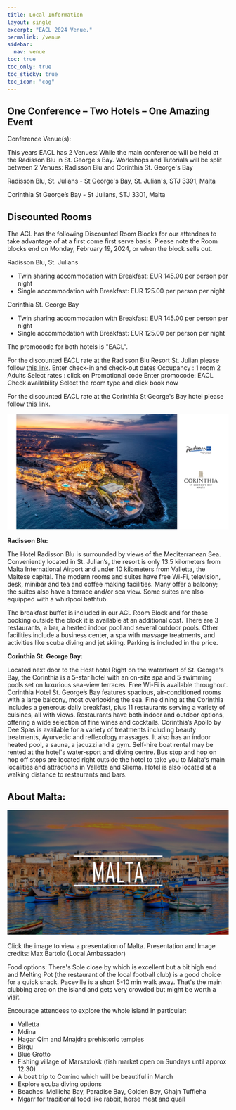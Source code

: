 ```yaml
---
title: Local Information
layout: single
excerpt: "EACL 2024 Venue."
permalink: /venue
sidebar:
  nav: venue
toc: true
toc_only: true
toc_sticky: true
toc_icon: "cog"
---
```


## One Conference – Two Hotels – One Amazing Event

Conference Venue(s):

This years EACL has 2 Venues: While the main conference will be held at the Radisson Blu in St. George's Bay.
Workshops and Tutorials will be split between 2 Venues: Radisson Blu and Corinthia St. George's Bay

Radisson Blu, St. Julians - St George's Bay, St. Julian's, STJ 3391, Malta

Corinthia St George’s Bay - St Julians, STJ 3301, Malta

## Discounted Rooms

The ACL has the following Discounted Room Blocks for our attendees to take advantage of at a first come first serve basis. Please note the Room blocks end on Monday, February 19, 2024, or when the block sells out.

Radisson Blu, St. Julians 
- Twin sharing accommodation with Breakfast: EUR 145.00 per person per night 
- Single accommodation with Breakfast: EUR 125.00 per person per night

Corinthia St. George Bay
- Twin sharing accommodation with Breakfast: EUR 145.00 per person per night 
- Single accommodation with Breakfast: EUR 125.00 per person per night

The promocode for both hotels is "EACL".

For the discounted EACL rate at the Radisson Blu Resort St. Julian please follow <a href = "https://www.radissonhotels.com/en-us/hotels/radisson-blu-resort-malta-st-julians">this link</a>.
Enter check-in and check-out dates
Occupancy : 1 room 2 Adults
Select rates : click on Promotional code
Enter promocode: EACL
Check availability
Select the room type and click book now

For the discounted EACL rate at the Corinthia St George's Bay hotel please follow <a href = "https://reservations.corinthia.com/?Hotel=28702&Chain=11693&adult=1&child=0&promo=EACL">this link</a>.


<img src="/assets/images/all3hotels2.jpg" alt="Image of all 3 hotels from the air.">

<!-- <b>Corinthia Marina Hotel</b> 
- Twin sharing accommodation with Breakfast: EUR 125.00 per person per night 
- Single accommodation with Breakfast EUR 105.00 per person per night -->


**Radisson Blu:**

The Hotel Radisson Blu is surrounded by views of the Mediterranean Sea. Conveniently located in St. Julian’s, the resort is only 13.5 kilometers from Malta International Airport and under 10 kilometers from Valletta, the Maltese capital. The modern rooms and suites have free Wi-Fi, television, desk, minibar and tea and coffee making facilities. Many offer a balcony; the suites also have a terrace and/or sea view. Some suites are also equipped with a whirlpool bathtub.

The breakfast buffet is included in our ACL Room Block and for those booking outside the block it is available at an additional cost. There are 3 restaurants, a bar, a heated indoor pool and several outdoor pools. Other facilities include a business center, a spa with massage treatments, and activities like scuba diving and jet skiing. Parking is included in the price.

**Corinthia St. George Bay:**

Located next door to the Host hotel Right on the waterfront of St. George's Bay, the Corinthia is a 5-star hotel with an on-site spa and 5 swimming pools set on luxurious sea-view terraces. Free Wi-Fi is available throughout. Corinthia Hotel St. George’s Bay features spacious, air-conditioned rooms with a large balcony, most overlooking the sea. Fine dining at the Corinthia includes a generous daily breakfast, plus 11 restaurants serving a variety of cuisines, all with views. Restaurants have both indoor and outdoor options, offering a wide selection of fine wines and cocktails. Corinthia’s Apollo by Dee Spas is available for a variety of treatments including beauty treatments, Ayurvedic and reflexology massages. It also has an indoor heated pool, a sauna, a jacuzzi and a gym. Self-hire boat rental may be rented at the hotel's water-sport and diving centre. Bus stop and hop on hop off stops are located right outside the hotel to take you to Malta's main localities and attractions in Valletta and Sliema. Hotel is also located at a walking distance to restaurants and bars.


<!-- EACL 2024 Main Conference will be held at <b>"Radisson Blu, St. Julians in Malta"</b>
Located at St Julian’s STJ 3391, Malta

Workshops & Tutorials will be held at both the 
“Radisson Blu, St. Julians” and the “Corinthia St George's Bay” -->

<!--**Hotel Radisson Blu, St. Julians in Malta**

St Julian's STJ 3391, Malta

Reception: +356 2137 4894-->

## About Malta: 

<a href="/downloads/Malta.pdf" target="_blank">
    <img src="/assets/images/malta.jpg" alt="Clickable Image">
</a>

Click the image to view a presentation of Malta. Presentation and Image credits: Max Bartolo (Local Ambassador)

Food options: There's Sole close by which is excellent but a bit high end and Melting Pot (the restaurant of the local football club) is a good choice for a quick snack. Paceville is a short 5-10 min walk away. That's the main clubbing area on the island and gets very crowded but might be worth a visit.

Encourage attendees to explore the whole island in particular:
- Valletta
- Mdina
- Hagar Qim and Mnajdra prehistoric temples
- Birgu
- Blue Grotto
- Fishing village of Marsaxlokk (fish market open on Sundays until approx 12:30)
- A boat trip to Comino which will be beautiful in March
- Explore scuba diving options
- Beaches: Mellieha Bay, Paradise Bay, Golden Bay, Ghajn Tuffieha
- Mgarr for traditional food like rabbit, horse meat and quail


<!-- [**Hotel Radisson Blu**](https://www.radissonhotels.com/en-us/booking/room-display?checkInDate=2024-03-17&checkOutDate=2024-03-18&adults%5B%5D=2&children%5B%5D=0&searchType=lowest&promotionCode=&voucher=&brandFirst=rdb&hotelCode=MTMLASTJ)
 -->
<!--€129.79 Double Rate includes accommodations and tax. St Julian's STJ 3391, Malta. Reception: +356 2137 4894 -->

<!-- The Hotel Radisson Blu is surrounded by views of the Mediterranean Sea. Conveniently located in St. Julian's, the resort is only 13.5 kilometers from Malta International Airport and under 10 kilometers from Valletta, the Maltese capital. The modern rooms and suites have free Wi-Fi, television, desk, minibar and tea and coffee making facilities. Many offer a balcony, the suites also have a terrace and/or sea view. Some suites are also equipped with a whirlpool bathtub.

The breakfast buffet is available at an additional cost. There are 3 restaurants, a bar, a heated indoor pool and several outdoor pools. Other facilities include a business center, a spa with massage treatments, and activities like scuba diving and jet skiing. Parking is included in the price.

<img src="/assets/images/venue-pictures.jpg" alt="hotels-radisson-blu"> -->
